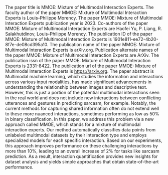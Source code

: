 The paper title is MMOE: Mixture of Multimodal Interaction Experts.
The faculty author of the paper MMOE: Mixture of Multimodal Interaction Experts is Louis-Philippe Morency.
The paper MMOE: Mixture of Multimodal Interaction Experts publication year is 2023.
Co-authors of the paper MMOE: Mixture of Multimodal Interaction Experts are Haofei Yu, P. Liang, R. Salakhutdinov, Louis-Philippe Morency.
The publication ID of the paper MMOE: Mixture of Multimodal Interaction Experts is 1901e811-ee72-4b20-8f7e-de08cd395a10.
The publication name of the paper MMOE: Mixture of Multimodal Interaction Experts is arXiv.org.
Publication alternate names of the paper MMOE: Mixture of Multimodal Interaction Experts are ArXiv.
The publication issn of the paper MMOE: Mixture of Multimodal Interaction Experts is 2331-8422.
The publication url of the paper MMOE: Mixture of Multimodal Interaction Experts is https://arxiv.org.
The paper abstract is Multimodal machine learning, which studies the information and interactions across various input modalities, has made significant advancements in understanding the relationship between images and descriptive text. However, this is just a portion of the potential multimodal interactions seen in the real world and does not include new interactions between conflicting utterances and gestures in predicting sarcasm, for example. Notably, the current methods for capturing shared information often do not extend well to these more nuanced interactions, sometimes performing as low as 50% in binary classification. In this paper, we address this problem via a new approach called MMOE, which stands for a mixture of multimodal interaction experts. Our method automatically classifies data points from unlabeled multimodal datasets by their interaction type and employs specialized models for each specific interaction. Based on our experiments, this approach improves performance on these challenging interactions by more than 10%, leading to an overall increase of 2% for tasks like sarcasm prediction. As a result, interaction quantification provides new insights for dataset analysis and yields simple approaches that obtain state-of-the-art performance.
